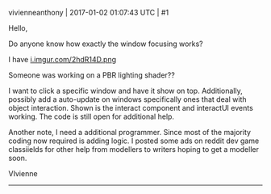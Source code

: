 vivienneanthony | 2017-01-02 01:07:43 UTC | #1

Hello,

Do anyone know how exactly the window focusing works?

I have [i.imgur.com/2hdR14D.png](http://i.imgur.com/2hdR14D.png)

Someone was working on a PBR lighting shader??

I want to click a specific window and have it show on top.  Additionally, possibly add a auto-update on windows specifically ones that deal with object interaction. Shown is the interact component  and interactUI events working.  The code is still open for additional help. 

Another note, I need a additional programmer. Since most of the majority coding now required is adding logic. I posted some ads on reddit dev game classiields for other help from modellers to writers hoping to get a modeller soon.

VIvienne

-------------------------

